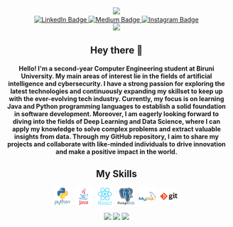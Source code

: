 <div id="header" align="center">
  <img src="https://media.giphy.com/media/JdkIAaVJ7p86A/giphy.gif" width="250"/>
</div>

<div id="badges" align="center">
  <a href="https://www.linkedin.com/in/abdullokh-abdukodirov-9745b5203/">
    <img src="https://img.shields.io/badge/LinkedIn-blue?style=for-the-badge&logo=linkedin&logoColor=white" alt="LinkedIn Badge">
  </a> 
  <a href="https://medium.com/@abdullahabdulkadir0/">
    <img src="https://img.shields.io/badge/Medium-black?style=for-the-badge&logo=medium&logoColor=white" alt="Medium Badge">
  </a> 
   <a href="https://instagram.com/dimoontri?igshid=MjEwN2IyYWYwYw==">
     <img src="https://img.shields.io/badge/Instagram-orange?style=for-the-badge&logo=instagram&logoColor=white" alt="Instagram Badge">
  </a> 
</div>


<div align="center">
  <img src="https://komarev.com/ghpvc/?username=TriTetra&color=green">
</div>


<div id="header" align="center">
  <h2>Hey there 👋</h2>
  <h4>Hello! I'm a second-year Computer Engineering student at Biruni University. My main areas of interest lie in the fields of artificial intelligence and cybersecurity. I have a strong passion for exploring the latest technologies and continuously expanding my skillset to keep up with the ever-evolving tech industry. Currently, my focus is on learning Java and Python programming languages to establish a solid foundation in software development. Moreover, I am eagerly looking forward to diving into the fields of Deep Learning and Data Science, where I can apply my knowledge to solve complex problems and extract valuable insights from data. Through my GitHub repository, I aim to share my projects and collaborate with like-minded individuals to drive innovation and make a positive impact in the world.</h4>
</div>
  
  <div id="header" align="center">
  <h2>My Skills</h2>
  <img src="https://github.com/devicons/devicon/blob/master/icons/python/python-original-wordmark.svg" title="Python" width="40" height="40"/>&nbsp;
  <img src="https://github.com/devicons/devicon/blob/master/icons/java/java-original-wordmark.svg" title="Java" alt="Java" width="40" height="40"/>&nbsp;
  <img src="https://github.com/devicons/devicon/blob/master/icons/react/react-original-wordmark.svg" title="React" alt="React" width="40" height="40"/>&nbsp;
  <img src="https://github.com/devicons/devicon/blob/master/icons/postgresql/postgresql-original-wordmark.svg" title="PostgreSql"  alt="PostgreSql" width="40" height="40"/>&nbsp;
  <img src="https://github.com/devicons/devicon/blob/master/icons/mysql/mysql-original-wordmark.svg" title="MySQL"  alt="MySQL" width="40" height="40"/>&nbsp;
  <img src="https://github.com/devicons/devicon/blob/master/icons/git/git-original-wordmark.svg" title="Git" **alt="Git" width="40" height="40"/>&nbsp;
  </div>

<p align="center">
  <img height="50%" width="auto" src ="https://github-readme-stats.vercel.app/api?username=TriTetra&show_icons=true&count_private=true&theme=darcula&hide_border=true&hide=issues,contribs&bg_color=00000000">
  <img height="50%" width="auto" src ="https://github-readme-stats.vercel.app/api/top-langs/?username=TriTetra&layout=compact&hide_border=true&theme=darcula&bg_color=00000000&langs_count=6&hide=jupyter%20notebook,tex,css,php&exclude_repo=Pacman-AI">
  <img src ="https://github-readme-streak-stats.herokuapp.com?user=TriTetra&theme=darcula&hide_border=true&background=FFFFFF00">
</p>



